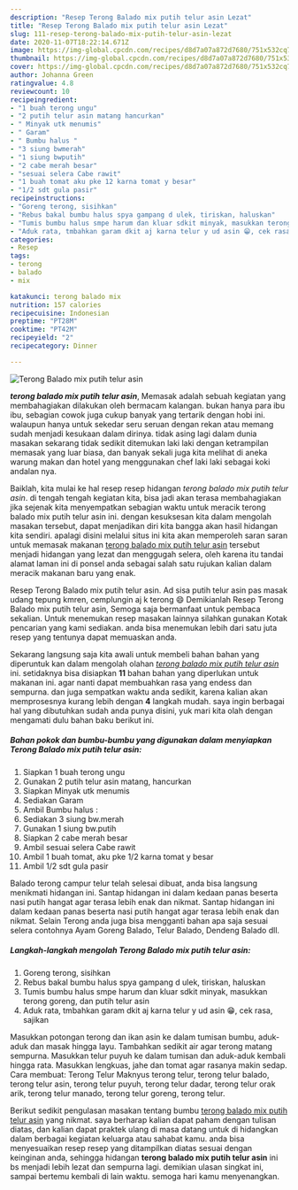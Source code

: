 ```yaml
---
description: "Resep Terong Balado mix putih telur asin Lezat"
title: "Resep Terong Balado mix putih telur asin Lezat"
slug: 111-resep-terong-balado-mix-putih-telur-asin-lezat
date: 2020-11-07T18:22:14.671Z
image: https://img-global.cpcdn.com/recipes/d8d7a07a872d7680/751x532cq70/terong-balado-mix-putih-telur-asin-foto-resep-utama.jpg
thumbnail: https://img-global.cpcdn.com/recipes/d8d7a07a872d7680/751x532cq70/terong-balado-mix-putih-telur-asin-foto-resep-utama.jpg
cover: https://img-global.cpcdn.com/recipes/d8d7a07a872d7680/751x532cq70/terong-balado-mix-putih-telur-asin-foto-resep-utama.jpg
author: Johanna Green
ratingvalue: 4.8
reviewcount: 10
recipeingredient:
- "1 buah terong ungu"
- "2 putih telur asin matang hancurkan"
- " Minyak utk menumis"
- " Garam"
- " Bumbu halus "
- "3 siung bwmerah"
- "1 siung bwputih"
- "2 cabe merah besar"
- "sesuai selera Cabe rawit"
- "1 buah tomat aku pke 12 karna tomat y besar"
- "1/2 sdt gula pasir"
recipeinstructions:
- "Goreng terong, sisihkan"
- "Rebus bakal bumbu halus spya gampang d ulek, tiriskan, haluskan"
- "Tumis bumbu halus smpe harum dan kluar sdkit minyak, masukkan terong goreng, dan putih telur asin"
- "Aduk rata, tmbahkan garam dkit aj karna telur y ud asin 😁, cek rasa, sajikan"
categories:
- Resep
tags:
- terong
- balado
- mix

katakunci: terong balado mix 
nutrition: 157 calories
recipecuisine: Indonesian
preptime: "PT28M"
cooktime: "PT42M"
recipeyield: "2"
recipecategory: Dinner

---
```



![Terong Balado mix putih telur asin](https://img-global.cpcdn.com/recipes/d8d7a07a872d7680/751x532cq70/terong-balado-mix-putih-telur-asin-foto-resep-utama.jpg)

<b><i>terong balado mix putih telur asin</i></b>, Memasak adalah sebuah kegiatan yang membahagiakan dilakukan oleh bermacam kalangan. bukan hanya para ibu ibu, sebagian cowok juga cukup banyak yang tertarik dengan hobi ini. walaupun hanya untuk sekedar seru seruan dengan rekan atau memang sudah menjadi kesukaan dalam dirinya. tidak asing lagi dalam dunia masakan sekarang tidak sedikit ditemukan laki laki dengan ketrampilan memasak yang luar biasa, dan banyak sekali juga kita melihat di aneka warung makan dan hotel yang menggunakan chef laki laki sebagai koki andalan nya.

Baiklah, kita mulai ke hal resep resep hidangan <i>terong balado mix putih telur asin</i>. di tengah tengah kegiatan kita, bisa jadi akan terasa membahagiakan jika sejenak kita menyempatkan sebagian waktu untuk meracik terong balado mix putih telur asin ini. dengan kesuksesan kita dalam mengolah masakan tersebut, dapat menjadikan diri kita bangga akan hasil hidangan kita sendiri. apalagi disini melalui situs ini kita akan memperoleh saran saran untuk memasak makanan <u>terong balado mix putih telur asin</u> tersebut menjadi hidangan yang lezat dan menggugah selera, oleh karena itu tandai alamat laman ini di ponsel anda sebagai salah satu rujukan kalian dalam meracik makanan baru yang enak.

Resep Terong Balado mix putih telur asin. Ad sisa putih telur asin pas masak udang tepung kmren, cemplungin aj k terong 😄 Demikianlah Resep Terong Balado mix putih telur asin, Semoga saja bermanfaat untuk pembaca sekalian. Untuk menemukan resep masakan lainnya silahkan gunakan Kotak pencarian yang kami sediakan. anda bisa menemukan lebih dari satu juta resep yang tentunya dapat memuaskan anda.


Sekarang langsung saja kita awali untuk membeli bahan bahan yang diperuntuk kan dalam mengolah olahan <u><i>terong balado mix putih telur asin</i></u> ini. setidaknya bisa disiapkan <b>11</b> bahan bahan yang diperlukan untuk makanan ini. agar nanti dapat membuahkan rasa yang endess dan sempurna. dan juga sempatkan waktu anda sedikit, karena kalian akan memprosesnya kurang lebih dengan <b>4</b> langkah mudah. saya ingin berbagai hal yang dibutuhkan sudah anda punya disini, yuk mari kita olah dengan mengamati dulu bahan baku berikut ini.

<!--inarticleads1-->

##### Bahan pokok dan bumbu-bumbu yang digunakan dalam menyiapkan Terong Balado mix putih telur asin:

1. Siapkan 1 buah terong ungu
1. Gunakan 2 putih telur asin matang, hancurkan
1. Siapkan  Minyak utk menumis
1. Sediakan  Garam
1. Ambil  Bumbu halus :
1. Sediakan 3 siung bw.merah
1. Gunakan 1 siung bw.putih
1. Siapkan 2 cabe merah besar
1. Ambil sesuai selera Cabe rawit
1. Ambil 1 buah tomat, aku pke 1/2 karna tomat y besar
1. Ambil 1/2 sdt gula pasir


Balado terong campur telur telah selesai dibuat, anda bisa langsung menikmati hidangan ini. Santap hidangan ini dalam kedaan panas beserta nasi putih hangat agar terasa lebih enak dan nikmat. Santap hidangan ini dalam kedaan panas beserta nasi putih hangat agar terasa lebih enak dan nikmat. Selain Terong anda juga bisa mengganti bahan apa saja sesuai selera contohnya Ayam Goreng Balado, Telur Balado, Dendeng Balado dll. 

<!--inarticleads2-->

##### Langkah-langkah mengolah Terong Balado mix putih telur asin:

1. Goreng terong, sisihkan
1. Rebus bakal bumbu halus spya gampang d ulek, tiriskan, haluskan
1. Tumis bumbu halus smpe harum dan kluar sdkit minyak, masukkan terong goreng, dan putih telur asin
1. Aduk rata, tmbahkan garam dkit aj karna telur y ud asin 😁, cek rasa, sajikan


Masukkan potongan terong dan ikan asin ke dalam tumisan bumbu, aduk-aduk dan masak hingga layu. Tambahkan sedikit air agar terong matang sempurna. Masukkan telur puyuh ke dalam tumisan dan aduk-aduk kembali hingga rata. Masukkan lengkuas, jahe dan tomat agar rasanya makin sedap. Cara membuat: Terong Telur Maknyus terong telur, terong telur balado, terong telur asin, terong telur puyuh, terong telur dadar, terong telur orak arik, terong telur manado, terong telur goreng, terong telur. 

Berikut sedikit pengulasan masakan tentang bumbu <u>terong balado mix putih telur asin</u> yang nikmat. saya berharap kalian dapat paham dengan tulisan diatas, dan kalian dapat praktek ulang di masa datang untuk di hidangkan dalam berbagai kegiatan keluarga atau sahabat kamu. anda bisa menyesuaikan resep resep yang ditampilkan diatas sesuai dengan keinginan anda, sehingga hidangan <b>terong balado mix putih telur asin</b> ini bs menjadi lebih lezat dan sempurna lagi. demikian ulasan singkat ini, sampai bertemu kembali di lain waktu. semoga hari kamu menyenangkan.
